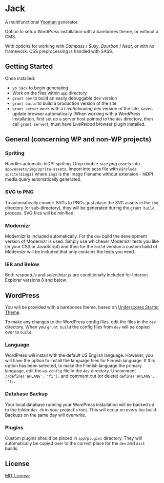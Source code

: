 # Jack

A multifunctional [Yeoman](http://yeoman.io) generator.

Option to setup _WordPress_ installation with a barebones theme, or without a CMS.

With options for working with _Compass_ / _Susy_, _Bourbon_ / _Neat_, or with no framework. CSS preprocessing is handled with SASS.


## Getting Started

Once installed:
* `yo jack` to begin generating
* Work on the files within `app` directory
* `grunt dev` to build an easily debuggable dev version
* `grunt build` to build a production version of the site
* `grunt server` work with a _LiveReloading_ dev version of the site, saves update browser automatically (When working with a _WordPress_ installation, first set up a server host pointed to the `dev` directory, then call `grunt server`), must have _LiveReload_ browser plugin installed.

## General (concerning WP and non-WP projects)

### Spriting
Handles automatic hiDPI spriting. Drop double-size _png_ assets into `app/assets/img/sprite-assets`. Import into scss file with `@include sprite($img1)` where `img1` is the image filename without extension - hiDPI media query automatically generated.

### SVG to PNG
To automatically convert SVGs to PNGs, just place the SVG assets in the `img` directory (or sub-directory), they will be generated during the `grunt build` process. SVG files will be minified.

### Modernizr
Modernizr is included automatically. For the `dev` build the development version of Modernizr is used. Simply use whichever Modernizr tests you like (in your CSS or JavaScript) and then for the `build` version a custom build of Modernizr will be included that only contains the tests you need.

### IE8 and Below
Both _respond.js_ and _selectivizr.js_ are conditionally included for Internet Explorer versions 8 and below.

## WordPress
You will be provided with a barebones theme, based on [Underscores Starter Theme](http://underscores.me).

To make any changes to the WordPress config files, edit the files in the `dev` directory. When you `grunt build` the config files from `dev` will be copied over to `build`.

### Language
WordPress will install with the default US English language. However, you will have the option to install the language files for Finnish language. If this option has been selected, to make the Finnish language the primary language, edit the `wp-config` file in the `dev` directory. Uncomment `//define('WPLANG', 'fi');` and comment out (or delete) `define('WPLANG', '');`.

### Database Backup
Your local database running your WordPress installation will be backed up to the folder `dev_db` in your project's root. This will occur on every `dev` build. Backups on the same day will overwrite.


### Plugins
Custom plugins should be placed in `app/plugins` directory. They will automatically be copied over to the correct place for the `dev` and `dist` builds.

## License

[MIT License](http://en.wikipedia.org/wiki/MIT_License)
